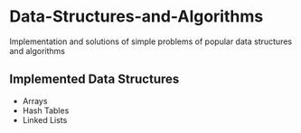 # Data-Structures-and-Algorithms
Implementation and solutions of simple problems of popular data structures and algorithms

## Implemented Data Structures
- Arrays
- Hash Tables
- Linked Lists
